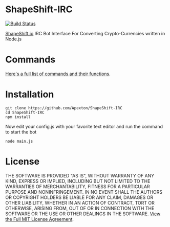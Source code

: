# ShapeShift-IRC 
[![Build Status](https://travis-ci.org/Apexton/ShapeShift-IRC.svg?branch=master)](https://travis-ci.org/Apexton/ShapeShift-IRC)

[ShapeShift.io](https://shapeshift.io/) IRC Bot Interface For Converting Crypto-Currencies written in Node.js

# Commands
[Here's a full list of commands and their functions](https://github.com/Apexton/ShapeShift-IRC/blob/master/CMDS.md).

# Installation
```
git clone https://github.com/Apexton/ShapeShift-IRC
cd ShapeShift-IRC
npm install
```
Now edit your config.js with your favorite text editor and run the command to start the bot
```
node main.js
```

# License
THE SOFTWARE IS PROVIDED "AS IS", WITHOUT WARRANTY OF ANY KIND, EXPRESS OR
IMPLIED, INCLUDING BUT NOT LIMITED TO THE WARRANTIES OF MERCHANTABILITY,
FITNESS FOR A PARTICULAR PURPOSE AND NONINFRINGEMENT. IN NO EVENT SHALL THE
AUTHORS OR COPYRIGHT HOLDERS BE LIABLE FOR ANY CLAIM, DAMAGES OR OTHER
LIABILITY, WHETHER IN AN ACTION OF CONTRACT, TORT OR OTHERWISE, ARISING FROM,
OUT OF OR IN CONNECTION WITH THE SOFTWARE OR THE USE OR OTHER DEALINGS IN THE
SOFTWARE.
[View the Full MIT License Agreement](https://github.com/Apexton/ShapeShift-IRC/blob/master/LICENSE).
